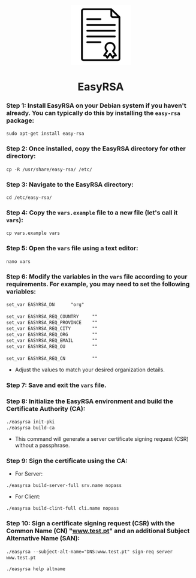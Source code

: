 <p align="center">
  <a href="https://github.com/Diogo-Rego/EuroSkills.2023/tree/main/Module-A/EasyRSA#easyrsa">
    <img src="../img/EasyRSA.png" alt="EasyRSA" width="160" height="160">
  </a>
  <h1 align="center">EasyRSA</h1>
</p>

### Step 1: Install EasyRSA on your Debian system if you haven't already. You can typically do this by installing the ``easy-rsa`` package:

```
sudo apt-get install easy-rsa
```

### Step 2: Once installed, copy the EasyRSA directory for other directory:

```
cp -R /usr/share/easy-rsa/ /etc/
```

### Step 3: Navigate to the EasyRSA directory:

```
cd /etc/easy-rsa/
```

### Step 4: Copy the ``vars.example`` file to a new file (let's call it ``vars``):

```
cp vars.example vars
```

### Step 5: Open the ``vars`` file using a text editor:

```
nano vars
```

### Step 6: Modify the variables in the ``vars`` file according to your requirements. For example, you may need to set the following variables:

```
set_var EASYRSA_DN      "org"

set_var EASYRSA_REQ_COUNTRY     ""
set_var EASYRSA_REQ_PROVINCE    ""
set_var EASYRSA_REQ_CITY        ""
set_var EASYRSA_REQ_ORG         ""
set_var EASYRSA_REQ_EMAIL       ""
set_var EASYRSA_REQ_OU          ""

set_var EASYRSA_REQ_CN          ""
```

- Adjust the values to match your desired organization details.

### Step 7: Save and exit the ``vars`` file.

### Step 8: Initialize the EasyRSA environment and build the Certificate Authority (CA):

```
./easyrsa init-pki
./easyrsa build-ca
```

- This command will generate a server certificate signing request (CSR) without a passphrase.

### Step 9: Sign the certificate using the CA:

* For Server:

```
./easyrsa build-server-full srv.name nopass
```

* For Client:

```
./easyrsa build-clint-full cli.name nopass
```

### Step 10: Sign a certificate signing request (CSR) with the Common Name (CN) "www.test.pt" and an additional Subject Alternative Name (SAN):

```
./easyrsa --subject-alt-name="DNS:www.test.pt" sign-req server www.test.pt
```


```
./easyrsa help altname
```
